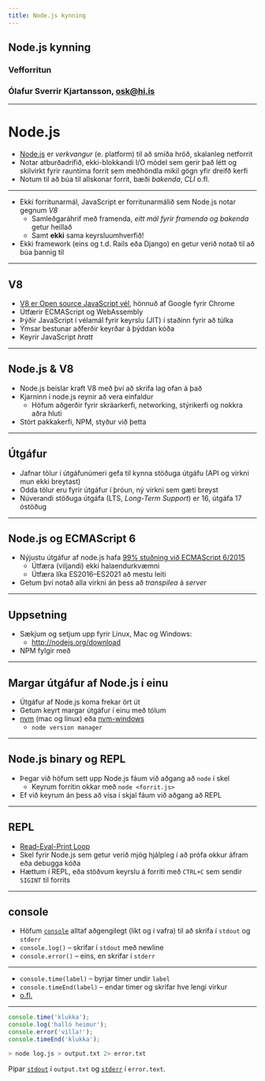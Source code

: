 ```yaml
---
title: Node.js kynning
---
```


## Node.js kynning

### Vefforritun

### Ólafur Sverrir Kjartansson, [osk@hi.is](mailto:osk@hi.is)

---

# Node.js

* [Node.js](https://nodejs.org/) er _verkvangur_ (e. platform) til að smíða hröð, skalanleg netforrit
* Notar atburðadrifið, ekki-blokkandi I/O módel sem gerir það létt og skilvirkt fyrir rauntíma forrit sem meðhöndla mikil gögn yfir dreifð kerfi
* Notum til að búa til allskonar forrit, bæði _bakenda_, _CLI_ o.fl.

***

* Ekki forritunarmál, JavaScript er forritunarmálið sem Node.js notar gegnum _V8_
  * Samleðgaráhrif með framenda, _eitt mál fyrir framenda og bakenda_ getur heillað
  * Samt **ekki** sama keyrsluumhverfið!
* Ekki framework (eins og t.d. Rails eða Django) en getur verið notað til að búa þannig til

***

## V8

* [V8 er Open source JavaScript vél](https://v8.dev/), hönnuð af Google fyrir Chrome
* Útfærir ECMAScript og WebAssembly
* Þýðir JavaScript í vélamál fyrir keyrslu (JIT) í staðinn fyrir að túlka
* Ýmsar bestunar aðferðir keyrðar á þýddan kóða
* Keyrir JavaScript _hratt_

***

## Node.js & V8

* Node.js beislar kraft V8 með því að skrifa lag ofan á það
* Kjarninn í node.js reynir að vera einfaldur
  * Höfum aðgerðir fyrir skráarkerfi, networking, stýrikerfi og nokkra aðra hluti
* Stórt pakkakerfi, NPM, styður við þetta

***

## Útgáfur

* Jafnar tölur í útgáfunúmeri gefa til kynna stöðuga útgáfu (API og virkni mun ekki breytast)
* Odda tölur eru fyrir útgáfur í þróun, ný virkni sem gæti breyst
* Núverandi stöðuga útgáfa (LTS, _Long-Term Support_) er 16, útgáfa 17 óstöðug

***

## Node.js og ECMAScript 6

* Nýjustu útgáfur af node.js hafa [99% stuðning við ECMAScript 6/2015](http://node.green/)
  * Útfæra (viljandi) ekki halaendurkvæmni
  * Útfæra líka ES2016–ES2021 að mestu leiti
* Getum því notað alla virkni án þess að _transpilea_ á _server_

***

## Uppsetning

* Sækjum og setjum upp fyrir Linux, Mac og Windows:
  * http://nodejs.org/download
* NPM fylgir með

***

## Margar útgáfur af Node.js í einu

* Útgáfur af Node.js koma frekar ört út
* Getum keyrt margar útgáfur í einu með tólum
* [nvm](https://github.com/creationix/nvm) (mac og linux) eða [nvm-windows](https://github.com/coreybutler/nvm-windows)
  * `node version manager`

***

## Node.js binary og REPL

* Þegar við höfum sett upp Node.js fáum við aðgang að `node` í skel
  * Keyrum forritin okkar með `node <forrit.js>`
* Ef við keyrum án þess að vísa í skjal fáum við aðgang að REPL

***

## REPL

* [Read-Eval-Print Loop](https://en.wikipedia.org/wiki/Read%E2%80%93eval%E2%80%93print_loop)
* Skel fyrir Node.js sem getur verið mjög hjálpleg í að prófa okkur áfram eða debugga kóða
* Hættum í REPL, eða stöðvum keyrslu á forriti með `CTRL+C` sem sendir `SIGINT` til forrits

---

## console

* Höfum [`console`](https://nodejs.org/api/console.html) alltaf aðgengilegt (líkt og í vafra) til að skrifa í `stdout` og `stderr`
* `console.log()` – skrifar í `stdout` með newline
* `console.error()` – eins, en skrifar í `stderr`

***

* `console.time(label)` – byrjar timer undir `label`
* `console.timeEnd(label)` – endar timer og skrifar hve lengi virkur
* [o.fl.](https://developer.mozilla.org/en-US/docs/Web/API/console)

***

```javascript
console.time('klukka');
console.log('halló heimur');
console.error('villa!');
console.timeEnd('klukka');
```

```bash
> node log.js > output.txt 2> error.txt
```

Pípar [`stdout`](https://en.wikipedia.org/wiki/Standard_streams#Standard_output_(stdout)) í `output.txt` og [`stderr`](https://en.wikipedia.org/wiki/Standard_streams#Standard_error_(stderr)) í `error.text`.

